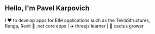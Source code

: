 ## Hello, I'm Pavel Karpovich

I ❤️ to develop apps for BIM applications such as the TeklaStructures, Renga, Revit
🤟 .net core apps | ✈️ threejs learner | 🌵 cactus grower

<!--
**karpovichpv/karpovichpv** is a ✨ _special_ ✨ repository because its `README.md` (this file) appears on your GitHub profile.

Here are some ideas to get you started:

- 🔭 I’m currently working on ...
- 🌱 I’m currently learning ...
- 👯 I’m looking to collaborate on ...
- 🤔 I’m looking for help with ...
- 💬 Ask me about ...
- 📫 How to reach me: ...
- 😄 Pronouns: ...
- ⚡ Fun fact: ...
-->
